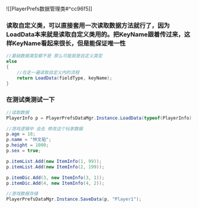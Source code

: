 ![[PlayerPrefs数据管理类#^cc96f5]]
### 读取自定义类，可以直接套用一次读取数据方法就行了，因为LoadData本来就是读取自定义类用的。把KeyName跟着传过来，这样KeyName看起来很长，但是能保证唯一性
```cs
//基础数据类型都不是 那么可能就是自定义类型
else
{
    //在走一遍读取自定义内的流程
    return LoadData(fieldType, keyName);
}
```

### 在测试类测试一下
```cs
//读取数据
PlayerInfo p = PlayerPrefsDataMgr.Instance.LoadData(typeof(PlayerInfo), "Player1") as PlayerInfo;

//游戏逻辑中 会去 修改这个玩家数据
p.age = 18;
p.name = "林文韬";
p.height = 1000;
p.sex = true;

p.itemList.Add(new ItemInfo(1, 99));
p.itemList.Add(new ItemInfo(2, 199));

p.itemDic.Add(3, new ItemInfo(3, 1));
p.itemDic.Add(4, new ItemInfo(4, 2));

//游戏数据存储
PlayerPrefsDataMgr.Instance.SaveData(p, "Player1");
```